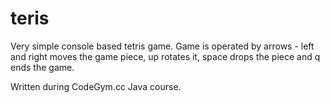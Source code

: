 # teris

Very simple console based tetris game. Game is operated by arrows - left and right moves the game piece, up rotates it, space drops the piece and q ends the game.

Written during CodeGym.cc Java course.
